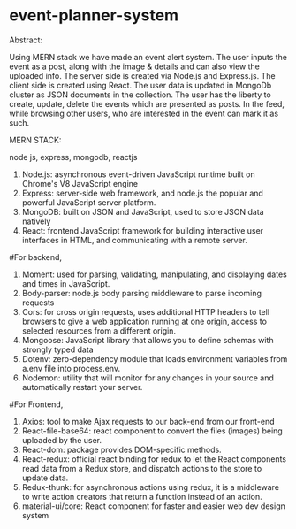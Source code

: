 # event-planner-system
Abstract: 

Using MERN stack we have made an event alert system. The user inputs the event as a post, along with the image & details and can also view the uploaded info. The server side is created via Node.js and Express.js. The client side is created using React. The user data is updated in MongoDb cluster as JSON documents in the collection. The user has the liberty to create, update, delete the events which are presented as posts. In the feed, while browsing other users, who are interested in the event can mark it as such.

MERN STACK:

node js,
express,
mongodb,
reactjs

1. Node.js: asynchronous event-driven JavaScript runtime built on Chrome's V8 JavaScript engine
2. Express: server-side web framework, and node.js the popular and powerful JavaScript server platform.
3. MongoDB: built on JSON and JavaScript, used to store JSON data natively
4. React: frontend JavaScript framework for building interactive user interfaces in HTML, and communicating with a remote server.

#For backend,


1. Moment: used for parsing, validating, manipulating, and displaying dates and times in JavaScript.
2. Body-parser: node.js body parsing middleware to parse incoming requests
3. Cors: for cross origin requests, uses additional HTTP headers to tell browsers to give a web application running at one origin, access to selected resources from a different origin.
4. Mongoose: JavaScript library that allows you to define schemas with strongly typed data
5. Dotenv: zero-dependency module that loads environment variables from a.env file into process.env. 
6. Nodemon: utility that will monitor for any changes in your source and automatically restart your server.


#For Frontend,

1. Axios: tool to make Ajax requests to our back-end from our front-end
2. React-file-base64: react component to convert the files (images) being uploaded by the user.
3. React-dom:  package provides DOM-specific methods.
4. React-redux: official react binding for redux to let the React components read data from a Redux store, and dispatch actions to the store to update data.
5. Redux-thunk: for asynchronous actions using redux, it is a middleware to write action creators that return a function instead of an action.
6. material-ui/core: React component for faster and easier web dev design system
